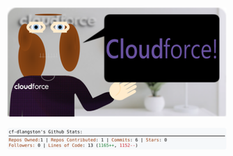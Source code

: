<!-- 
Version 3.0.122
Built Fri Oct 25 2024 05:20:57 GMT+0000 (Coordinated Universal Time)
-->

<h1 align="center">
  <a href="https://github.com/cf-dlangston/cf-dlangston/tree/master/src" title="Click to View Source">
    <picture width="100%" alt="Dylan">
      <source media="(prefers-color-scheme: dark)" srcset="dylan-dark.svg?version=3.0.122">
      <img src="dylan-light.svg?version=3.0.122" alt="Dylan">
    </picture>
  </a>
</h1>

<div align="center">
  <picture width="100%" alt="Profile Info and Stats">
    <source media="(prefers-color-scheme: dark)" srcset="stats-dark.svg?version=3.0.122">
    <img src="stats-light.svg?version=3.0.122" alt="Profile Info and Stats">
  </picture>
</div>
